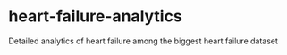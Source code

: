 # heart-failure-analytics
Detailed analytics of heart failure among the biggest heart failure dataset
